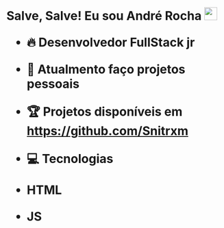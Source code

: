 <h1> Salve, Salve! Eu sou André Rocha <img src="https://raw.githubusercontent.com/kaueMarques/kaueMarques/master/hi.gif" width="30px"</h1> 
  
 - 🔥 Desenvolvedor FullStack jr
  
 - 🔭 Atualmento faço projetos pessoais
  
 - 🏆 Projetos disponíveis em https://github.com/Snitrxm
  
 - 💻 Tecnologias 
  - HTML
  - JS
